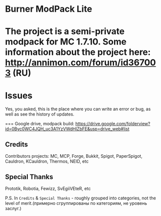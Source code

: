 # Burner ModPack Lite
The project is a semi-private modpack for MC 1.7.10.
Some information about the project here:
http://annimon.com/forum/id367003 (RU)
===
# Issues

Yes, you asked, this is the place where you can write an error or bug, as well as see the history of updates.

===
Google drive, modpack build:
https://drive.google.com/folderview?id=0Byc0WC4JQH_uc3A1YzVWdHlZbFE&usp=drive_web#list

## Credits
Contributors projects: MC, MCP, Forge, Bukkit, Spigot, PaperSpigot, Cauldron, KCauldron, Thermos, NEID, etc

## Special Thanks
Prototik, Robotia, Fewizz, SvEgiiVEteR, etc

P.S. In `Credits` & `Special Thanks` - roughly grouped into categories, not the level of merit.(примерно сгруппированы по категориям, не уровень заслуг.)